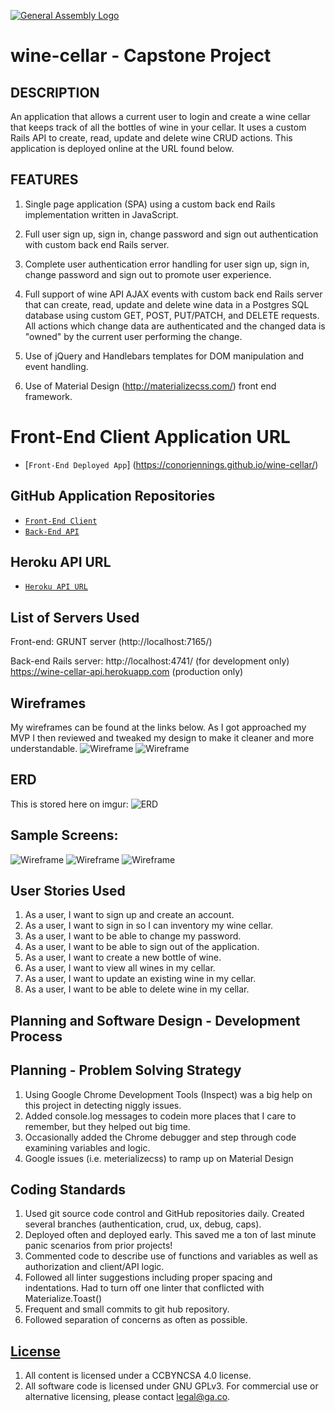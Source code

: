 [![General Assembly Logo](https://camo.githubusercontent.com/1a91b05b8f4d44b5bbfb83abac2b0996d8e26c92/687474703a2f2f692e696d6775722e636f6d2f6b6538555354712e706e67)](https://generalassemb.ly/education/web-development-immersive)


# wine-cellar - Capstone Project

## DESCRIPTION

An application that allows a current user to login and create a wine cellar
that keeps track of all the bottles of wine in your cellar.  It uses a custom
Rails API to create, read, update and delete wine CRUD actions. This application
is deployed online at the URL found below.

## FEATURES

1.  Single page application (SPA) using a custom back end Rails
    implementation written in JavaScript.

2.  Full user sign up, sign in, change password and sign out authentication
     with custom back end Rails server.

3.  Complete user authentication error handling for user sign up, sign in,
     change password and sign out to promote user experience.

4.  Full support of wine API AJAX events with custom back end Rails
     server that can create, read, update and delete wine data in
     a Postgres SQL database using custom GET, POST, PUT/PATCH, and DELETE
     requests.  All actions which change data are authenticated and the changed
     data is "owned" by the current user performing the change.

5.   Use of jQuery and Handlebars templates for DOM manipulation and event
     handling.

6.  Use of Material Design (http://materializecss.com/) front end framework.


# Front-End Client Application URL

-   [`Front-End Deployed App`] (https://conorjennings.github.io/wine-cellar/)


## GitHub Application Repositories

-   [`Front-End Client`](https://github.com/conorjennings/wine-cellar)
-   [`Back-End API`](https://github.com/conorjennings/wine-cellar-api/)


## Heroku API URL

-   [`Heroku API URL`](https://wine-cellar-api.herokuapp.com/)



## List of Servers Used

Front-end:
  GRUNT server (http://localhost:7165/)

Back-end Rails server:
  http://localhost:4741/ (for development only)
  https://wine-cellar-api.herokuapp.com (production only)


  ## Wireframes
  My wireframes can be found at the links below. As I got approached my MVP I then reviewed and tweaked my design to make it cleaner and more understandable.
  ![Wireframe](http://i.imgur.com/1AlGXOV.jpg)
  ![Wireframe](http://i.imgur.com/R1c28Jm.jpg)

  ## ERD
  This is stored here on imgur:
  ![ERD](http://http://i.imgur.com/idSuf49.jpg)

  ## Sample Screens:
  ![Wireframe](http://i.imgur.com/1Hbi30z.png)
  ![Wireframe](http://i.imgur.com/OGJ7imL.png)
  ![Wireframe](http://i.imgur.com/5MDTx0G.png)

  ## User Stories Used

  1.	As a user, I want to sign up and create an account.
  2.	As a user, I want to sign in so I can inventory my wine cellar.
  3.	As a user, I want to be able to change my password.
  4.	As a user, I want to be able to sign out of the application.
  5.	As a user, I want to create a new bottle of wine.
  6.	As a user, I want to view all wines in my cellar.
  7.	As a user, I want to update an existing wine in my cellar.
  8.	As a user, I want to be able to delete wine in my cellar.


## Planning and Software Design - Development Process


## Planning - Problem Solving Strategy

1.  Using Google Chrome Development Tools (Inspect) was a big help on this project in detecting niggly issues.
2.  Added console.log messages to codein more places that I care to remember, but they helped out big time.
3.  Occasionally added the Chrome debugger and step through code examining variables and logic.
4.  Google issues (i.e. meterializecss) to ramp up on Material Design

## Coding Standards

1.  Used git source code control and GitHub repositories daily. Created several branches (authentication, crud, ux, debug, caps).
2.  Deployed often and deployed early. This saved me a ton of last minute panic scenarios from prior projects!
2.  Commented code to describe use of functions and variables as well as authorization and client/API logic.
3.  Followed all linter suggestions including proper spacing and indentations. Had to turn off one linter that conflicted with Materialize.Toast()
4.  Frequent and small commits to git hub repository.
5.  Followed separation of concerns as often as possible.



## [License](LICENSE)

1.  All content is licensed under a CC­BY­NC­SA 4.0 license.
1.  All software code is licensed under GNU GPLv3. For commercial use or
    alternative licensing, please contact legal@ga.co.
